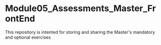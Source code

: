 # Module05_Assessments_Master_FrontEnd
This repository is intented for storing and sharing the Master's mandatory and optional exercises
